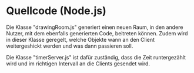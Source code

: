 # Quellcode (Node.js)

Die Klasse "drawingRoom.js" generiert einen neuen Raum, in den andere Nutzer, mit dem ebenfalls generierten Code, beitreten können.
Zudem wird in dieser Klasse geregelt, welche Objekte wann an den Client weitergeshickt werden und was dann passieren soll.

Die Klasse "timerServer.js" ist dafür zuständig, dass die Zeit runtergezählt wird und im richtigen Intervall an die Clients gesendet wird.
